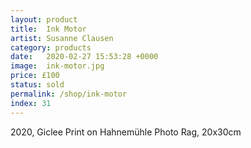 ```yaml
---
layout: product
title:  Ink Motor
artist: Susanne Clausen
category: products
date:   2020-02-27 15:53:28 +0000
image:  ink-motor.jpg
price: £100
status: sold
permalink: /shop/ink-motor
index: 31
---
```

2020, Giclee Print on Hahnemühle Photo Rag, 20x30cm
